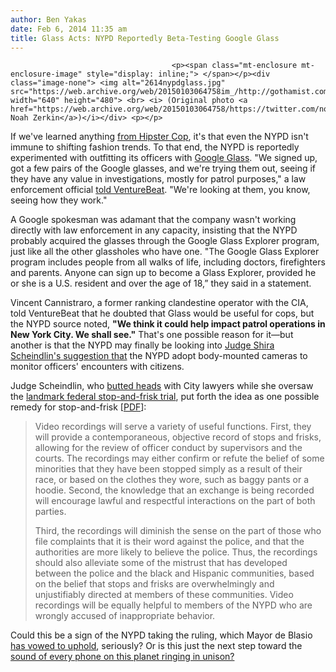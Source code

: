 ```yaml
---
author: Ben Yakas
date: Feb 6, 2014 11:35 am
title: Glass Acts: NYPD Reportedly Beta-Testing Google Glass
---
```


	
										<p><span class="mt-enclosure mt-enclosure-image" style="display: inline;"> </span></p><div class="image-none"> <img alt="2614nypdglass.jpg" src="https://web.archive.org/web/20150103064758im_/http://gothamist.com/attachments/byakas/2614nypdglass.jpg" width="640" height="480"> <br> <i> (Original photo <a href="https://web.archive.org/web/20150103064758/https://twitter.com/noazark">via Noah Zerkin</a>)</i></div> <p></p>

<p>If we&apos;ve learned anything <a href="https://web.archive.org/web/20150103064758/http://gothamist.com/2013/05/05/nypd_brass_thinks_cops_dress_too_sl.php">from Hipster Cop</a>, it&apos;s that even the NYPD isn&apos;t immune to shifting fashion trends. To that end, the NYPD is reportedly experimented with outfitting its officers with <a href="https://web.archive.org/web/20150103064758/http://gothamist.com/tags/googleglass">Google Glass</a>. &quot;We signed up, got a few pairs of the Google glasses, and we&apos;re trying them out, seeing if they have any value in investigations, mostly for patrol purposes,&quot; a law enforcement official <a href="https://web.archive.org/web/20150103064758/http://venturebeat.com/2014/02/05/nypd-google-glass/">told VentureBeat</a>. &quot;We&apos;re looking at them, you know, seeing how they work.&quot;</p>

<p>A Google spokesman was adamant that the company wasn&apos;t working directly with law enforcement in any capacity, insisting that the NYPD probably acquired the glasses through the Google Glass Explorer program, just like all the other glassholes who have one. &quot;The Google Glass Explorer program includes people from all walks of life, including doctors, firefighters and parents. Anyone can sign up to become a Glass Explorer, provided he or she is a U.S. resident and over the age of 18,&#x201D; they said in a statement.</p>

<p>Vincent Cannistraro, a former ranking clandestine operator with the CIA, told VentureBeat that he doubted that Glass would be useful for cops, but the NYPD source noted, <strong>&quot;We think it could help impact patrol operations in New York City. We shall see.&quot;</strong> That&apos;s one possible reason for it&#x2014;but another is that the NYPD may finally be looking into <a href="https://web.archive.org/web/20150103064758/http://gothamist.com/2013/05/21/judge_intrigued_by_idea_of_wearable.php">Judge Shira Scheindlin&apos;s suggestion that</a> the NYPD adopt body-mounted cameras to monitor officers&apos; encounters with citizens.</p>

<p>Judge Scheindlin, who <a href="https://web.archive.org/web/20150103064758/http://gothamist.com/2013/11/07/attorneys_defend_judge_removed_in_s.php">butted heads</a> with City lawyers while she oversaw the <a href="https://web.archive.org/web/20150103064758/http://gothamist.com/tags/stopandfrisktrial">landmark federal stop-and-frisk trial</a>, put forth the idea as one possible remedy for stop-and-frisk [<a href="https://web.archive.org/web/20150103064758/http://www.nysd.uscourts.gov/cases/show.php?db=special&amp;id=316">PDF</a>]:</p>

<blockquote>Video recordings will serve a variety of useful functions. First, they will provide a contemporaneous, objective record of stops and frisks, allowing for the review of officer conduct by supervisors and the courts. The recordings may either confirm or refute the belief of some minorities that they have been stopped simply as a result of their race, or based on the clothes they wore, such as baggy pants or a hoodie. Second, the knowledge that an exchange is being recorded will encourage lawful and respectful interactions on the part of both parties. 

<p>Third, the recordings will diminish the sense on the part of those who file complaints that it is their word against the police, and that the authorities are more likely to believe the police. Thus, the recordings should also alleviate some of the mistrust that has developed between the police and the black and Hispanic communities, based on the belief that stops and frisks are overwhelmingly and unjustifiably directed at members of these communities. Video recordings will be equally helpful to members of the NYPD who are wrongly accused of inappropriate behavior.</p></blockquote><p></p>

<p>Could this be a sign of the NYPD taking the ruling, which Mayor de Blasio <a href="https://web.archive.org/web/20150103064758/http://gothamist.com/2014/01/30/de_blasio_stop_frisk.php">has vowed to uphold</a>, seriously? Or is this just the next step toward the <a href="https://web.archive.org/web/20150103064758/http://www.youtube.com/watch?v=doAnB5_eDnw">sound of every phone on this planet ringing in unison?</a></p>					
										
									
				
